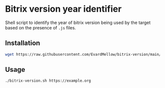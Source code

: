 # Bitrix version year identifier
Shell script to identify the year of bitrix version being used by the target based on the presence of `.js` files.

## Installation
```sh
wget https://raw.githubusercontent.com/EvardMellow/bitrix-version/main/bitrix-version.sh && chmod +x bitrix-version.sh
```

## Usage
```sh
./bitrix-version.sh https://example.org
```
